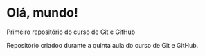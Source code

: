 # Olá, mundo!
 Primeiro repositório do curso de Git e GitHub

Repositório criadoo durante a quinta aula do curso de Git e GitHub.